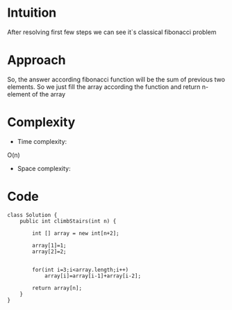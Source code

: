 # Intuition
<!-- Describe your first thoughts on how to solve this problem. -->
After resolving first few steps we can see it`s classical fibonacci problem
# Approach
<!-- Describe your approach to solving the problem. -->
So, the answer according fibonacci function will be the sum of previous two elements. So we just fill the array according the function and return n-element of the array
# Complexity
- Time complexity:
<!-- Add your time complexity here, e.g. $$O(n)$$ -->
O(n)
- Space complexity:
<!-- Add your space complexity here, e.g. $$O(n)$$ -->

# Code
```
class Solution {
    public int climbStairs(int n) {

        int [] array = new int[n+2];

        array[1]=1;
        array[2]=2;


        for(int i=3;i<array.length;i++)
            array[i]=array[i-1]+array[i-2];

        return array[n];
    }
}
```